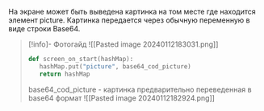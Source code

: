 На экране может быть выведена картинка на том месте где находится элемент picture. Картинка передается через обычную переменную в виде строки Base64.
>[!info]- Фотогайд
>![[Pasted image 20240112183031.png]]
>```python
>def screen_on_start(hashMap):
>    hashMap.put("picture", base64_cod_picture)  
>    return hashMap
>```
>base64_cod_picture - картинка предварительно переведенная в base64 формат
>![[Pasted image 20240112182924.png]]